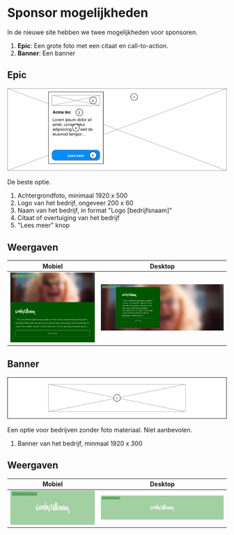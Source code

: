 # Sponsor mogelijkheden

In de nieuwe site hebben we twee mogelijkheden voor sponsoren.

1) **Epic**: Een grote foto met een citaat en call-to-action.
2) **Banner**: Een banner

## Epic

![Schermontwerp voor epic](./img/sponsor-large.png)

De beste optie.

1. Achtergrondfoto, minimaal 1920 x 500
2. Logo van het bedrijf, ongeveer 200 x 60
3. Naam van het bedrijf, in format "Logo [bedrijfsnaam]"
4. Citaat of overtuiging van het bedrijf
5. "Lees meer" knop

## Weergaven

|**Mobiel**|**Desktop**|
|-|-|
|![Mobiele weergave van epic](./img/sponsor-large-mobile.png)|![Desktop weergave van epic](./img/sponsor-large-desktop.png)|

## Banner

![Schermontwerp voor banner](./img/sponsor-small.png)

Een optie voor bedrijven zonder foto materiaal. Niet aanbevolen.

1. Banner van het bedrijf, minmaal 1920 x 300

## Weergaven

|**Mobiel**|**Desktop**|
|-|-|
|![Mobiele weergave van banner](./img/sponsor-small-mobile.png)|![Desktop weergave van banner](./img/sponsor-small-desktop.png)|
